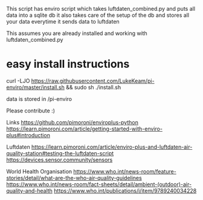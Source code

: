This script has enviro script which takes luftdaten_combined.py and puts all data into a sqlite db it also takes care of the setup of the db and stores all your data everytime it sends data to luftdaten

This assumes you are already installed and working with luftdaten_combined.py

# easy install instructions 
curl -LJO https://raw.githubusercontent.com/LukeKeam/pi-enviro/master/install.sh && sudo sh ./install.sh

data is stored in /pi-enviro

Please contribute :)

Links
https://github.com/pimoroni/enviroplus-python
https://learn.pimoroni.com/article/getting-started-with-enviro-plus#introduction

Luftdaten
https://learn.pimoroni.com/article/enviro-plus-and-luftdaten-air-quality-station#testing-the-luftdaten-script
https://devices.sensor.community/sensors

World Health Organisation
https://www.who.int/news-room/feature-stories/detail/what-are-the-who-air-quality-guidelines
https://www.who.int/news-room/fact-sheets/detail/ambient-(outdoor)-air-quality-and-health
https://www.who.int/publications/i/item/9789240034228